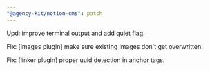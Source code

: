 ```yaml
---
"@agency-kit/notion-cms": patch
---
```


Upd: improve terminal output and add quiet flag.

Fix: [images plugin] make sure existing images don't get overwritten.

Fix: [linker plugin] proper uuid detection in anchor tags.
